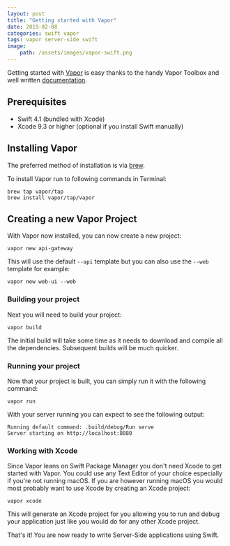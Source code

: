 ```yaml
---
layout: post
title: "Getting started with Vapor"
date: 2019-02-08
categories: swift vapor
tags: vapor server-side swift
image:
    path: /assets/images/vapor-swift.png
---
```


Getting started with [Vapor](https://vapor.codes) is easy thanks to the handy Vapor Toolbox and well written [documentation](https://docs.vapor.codes/3.0/).

## Prerequisites

* Swift 4.1 (bundled with Xcode)
* Xcode 9.3 or higher (optional if you install Swift manually)

## Installing Vapor

The preferred method of installation is via [brew](https://brew.sh/).

To install Vapor run to following commands in Terminal:

```shell
brew tap vapor/tap
brew install vapor/tap/vapor
```

## Creating a new Vapor Project

With Vapor now installed, you can now create a new project:

```shell
vapor new api-gateway
```

This will use the default `--api` template but you can also use the `--web` template for example:

```shell
vapor new web-ui --web
```

### Building your project

Next you will need to build your project:

```shell
vapor build
```

The initial build will take some time as it needs to download and compile all the dependencies. Subsequent builds will be much quicker.

### Running your project

Now that your project is built, you can simply run it with the following command:

```shell
vapor run
```

With your server running you can expect to see the following output:

```shell
Running default command: .build/debug/Run serve
Server starting on http://localhost:8080
```

### Working with Xcode

Since Vapor leans on Swift Package Manager you don't need Xcode to get started with Vapor. You could use any Text Editor of your choice especially if you're not running macOS. If you are however running macOS you would most probably want to use Xcode by creating an Xcode project:

```shell
vapor xcode
```

This will generate an Xcode project for you allowing you to run and debug your application just like you would do for any other Xcode project.

That's it! You are now ready to write Server-Side applications using Swift.

